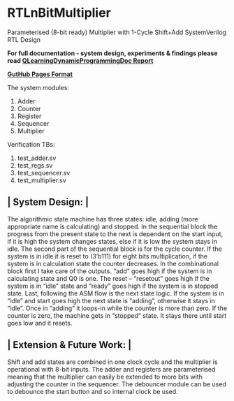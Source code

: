 # RTLnBitMultiplier
Parameterised (8-bit ready) Multiplier with 1-Cycle Shift+Add SystemVerilog RTL Design

__For full documentation - system design, experiments & findings please read [QLearningDynamicProgrammingDoc Report](/docs/RTLnBitMultiplierDoc.pdf)__

__[GutHub Pages Format](https://samyueldanyo.github.io/rtl-n-bit-multiplier/)__

The system modules:
  1.	Adder
  2.  Counter
  3.	Register
  4.	Sequencer
  5.  Multiplier
  
Verification TBs:
  1.  test_adder.sv
  2.  test_regs.sv
  3.  test_sequencer.sv
  4.  test_multiplier.sv
  
| System Design: |
-------------------
The algorithmic state machine has three states: idle, adding
(more appropriate name is calculating) and stopped.
In the sequential block the progress from the present state to the next
is dependent on the start input, if it is high the system changes states,
else if it is low the system stays in idle.
The second part of the sequential block is for the cycle counter.
If the system is in idle it is reset to (3’b111) for eight bits multiplication,
if the system is in calculation state the counter decreases.
In the combinational block first I take care of the outputs. “add” goes high
if the system is in calculating state and Q0 is one. The reset – “resetout”
goes high if the system is in “idle” state and “ready” goes high if the system is in stopped state.
Last, following the ASM flow is the next state logic. If the system is in “idle” and start goes high
the next state is “adding”, otherwise it stays in “idle”. Once in “adding” it loops-in
while the counter is more than zero. If the counter is zero, the machine gets in “stopped” state.
It stays there until start goes low and it resets.

| Extension & Future Work: |
---------------------------
Shift and add states are combined in one clock cycle and the multiplier is operational with 8-bit inputs.
The adder and registers are parameterised meaning that the multiplier can easily be extended to more bits
with adjusting the counter in the sequencer. The debouncer module can be used to debounce the start button
and so internal clock be used.
